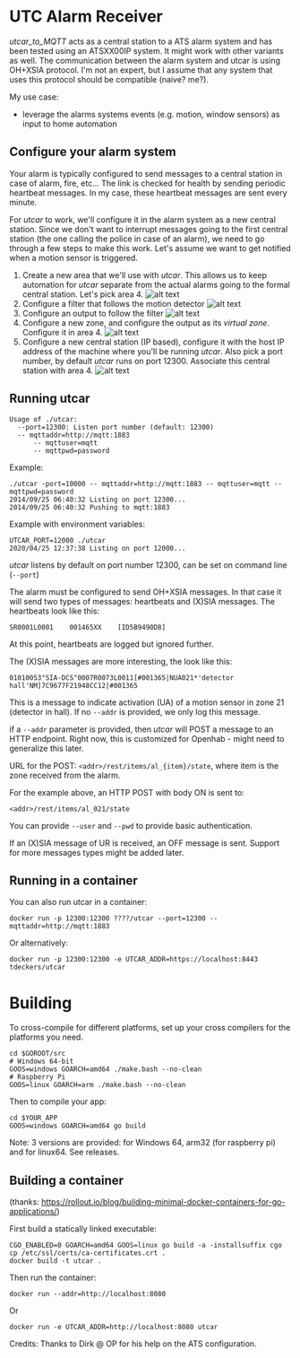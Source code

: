 # UTC Alarm Receiver

_utcar_to_MQTT_ acts as a central station to a ATS alarm system and has been tested using an ATSXX00IP system.  It might work with other variants as well.  The communication between the alarm system and utcar is using OH+XSIA protocol.  I'm not an expert, but I assume that any system that uses this protocol should be compatible (naive? me?).

My use case:
* leverage the alarms systems events (e.g. motion, window sensors) as input to home automation

## Configure your alarm system

Your alarm is typically configured to send messages to a central station in case of alarm, fire, etc...  The link is checked for health by sending periodic heartbeat messages.  In my case, these heartbeat messages are sent every minute.

For _utcar_ to work, we'll configure it in the alarm system as a new central station.  Since we don't want to interrupt messages going to the first central station (the one calling the police in case of an alarm), we need to go through a few steps to make this work.  Let's assume we want to get notified when a motion sensor is triggered.

1. Create a new area that we'll use with _utcar_.  This allows us to keep automation for _utcar_ separate from the actual alarms going to the formal central station.  Let's pick area 4.
  ![alt text](https://github.com/tdeckers/utcar/raw/master/img/area.png)
2. Configure a filter that follows the motion detector
  ![alt text](https://github.com/tdeckers/utcar/raw/master/img/filter.png)
3. Configure an output to follow the filter
  ![alt text](https://github.com/tdeckers/utcar/raw/master/img/output.png)
4. Configure a new zone, and configure the output as its _virtual zone_.  Configure it in area 4.
  ![alt text](https://github.com/tdeckers/utcar/raw/master/img/zone.png)
5. Configure a new central station (IP based), configure it with the host IP address of the machine where you'll be running _utcar_.  Also pick a port number, by default _utcar_ runs on port 12300.  Associate this central station with area 4.
  ![alt text](https://github.com/tdeckers/utcar/raw/master/img/central_station.png)


## Running utcar

	Usage of ./utcar:
	  --port=12300: Listen port number (default: 12300)
	  -- mqttaddr=http://mqtt:1883
          -- mqttuser=mqtt
          -- mqttpwd=password
Example:

	./utcar -port=10000 -- mqttaddr=http://mqtt:1883 -- mqttuser=mqtt -- mqttpwd=password
	2014/09/25 06:40:32 Listing on port 12300...
	2014/09/25 06:40:32 Pushing to mqtt:1883

Example with environment variables:

	UTCAR_PORT=12000 ./utcar
	2020/04/25 12:37:38 Listing on port 12000...

_utcar_ listens by default on port number 12300, can be set on command line (`--port`)

The alarm must be configured to send OH+XSIA messages. In that case it will send two types of messages: heartbeats and (X)SIA messages.
The heartbeats look like this:

	SR0001L0001    001465XX    [ID5B9490D8]

At this point, heartbeats are logged but ignored further.

The (X)SIA messages are more interesting, the look like this:

	01010053"SIA-DCS"0007R0073L0011[#001365|NUA021*'detector hall'NM]7C9677F21948CC12|#001365

This is a message to indicate activation (UA) of a motion sensor in zone 21 (detector in hall).  If no `--addr` is provided, we only log this message.

if a `--addr` parameter is provided, then _utcar_ will POST a message to an HTTP endpoint. Right now, this is customized for Openhab - might need to generalize this later.

URL for the POST: `<addr>/rest/items/al_{item}/state`, where item is the zone received from the alarm.

For the example above, an HTTP POST with body ON is sent to:

	<addr>/rest/items/al_021/state

You can provide `--user` and `--pwd` to provide basic authentication.

If an (X)SIA message of UR is received, an OFF message is sent. Support for more messages types might be added later.

## Running in a container

You can also run utcar in a container:

	docker run -p 12300:12300 ????/utcar --port=12300 -- mqttaddr=http://mqtt:1883

Or alternatively:

	docker run -p 12300:12300 -e UTCAR_ADDR=https://localhost:8443 tdeckers/utcar

# Building

To cross-compile for different platforms, set up your cross compilers for the platforms you need.

	cd $GOROOT/src
	# Windows 64-bit
	GOOS=windows GOARCH=amd64 ./make.bash --no-clean
	# Raspberry Pi
	GOOS=linux GOARCH=arm ./make.bash --no-clean

Then to compile your app:

	cd $YOUR_APP
	GOOS=windows GOARCH=amd64 go build
	
Note: 3 versions are provided: for Windows 64, arm32 (for raspberry pi) and for linux64. See releases.

## Building a container
(thanks: https://rollout.io/blog/building-minimal-docker-containers-for-go-applications/)

First build a statically linked executable:

	CGO_ENABLED=0 GOARCH=amd64 GOOS=linux go build -a -installsuffix cgo
	cp /etc/ssl/certs/ca-certificates.crt .
	docker build -t utcar .

Then run the container:

	docker run --addr=http://localhost:8080

Or

	docker run -e UTCAR_ADDR=http://localhost:8080 utcar

Credits: Thanks to Dirk @ OP for his help on the ATS configuration.
